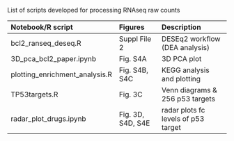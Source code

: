 List of scripts developed for processing RNAseq raw counts


| Notebook/R script                  | Figures           | Description                          |
|:-----------------------------------|:------------------|:-------------------------------------|
| bcl2_ranseq_deseq.R                | Suppl File 2      |  DESEq2 workflow (DEA analysis)      |
| 3D_pca_bcl2_paper.ipynb            | Fig. S4A          |  3D PCA plot                         |
| plotting_enrichment_analysis.R     | Fig. S4B, S4C     |  KEGG analysis and plotting          |
| TP53targets.R                      | Fig. 3C           |  Venn diagrams & 256 p53 targets     |
| radar_plot_drugs.ipynb             | Fig. 3D, S4D, S4E |  radar plots fc levels of p53 target |








